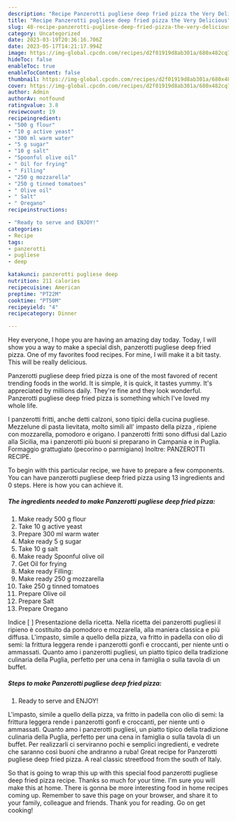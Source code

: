 ```yaml
---
description: "Recipe Panzerotti pugliese deep fried pizza the Very Delicious"
title: "Recipe Panzerotti pugliese deep fried pizza the Very Delicious"
slug: 48-recipe-panzerotti-pugliese-deep-fried-pizza-the-very-delicious
category: Uncategorized
date: 2023-03-19T20:36:16.706Z
date: 2023-05-17T14:21:17.994Z
image: https://img-global.cpcdn.com/recipes/d2f01919d8ab301a/680x482cq70/panzerotti-pugliese-deep-fried-pizza-recipe-main-photo.jpg
hideToc: false
enableToc: true
enableTocContent: false
thumbnail: https://img-global.cpcdn.com/recipes/d2f01919d8ab301a/680x482cq70/panzerotti-pugliese-deep-fried-pizza-recipe-main-photo.jpg
cover: https://img-global.cpcdn.com/recipes/d2f01919d8ab301a/680x482cq70/panzerotti-pugliese-deep-fried-pizza-recipe-main-photo.jpg
author: Admin
authorAv: notfound
ratingvalue: 3.8
reviewcount: 19
recipeingredient:
- "500 g flour"
- "10 g active yeast"
- "300 ml warm water"
- "5 g sugar"
- "10 g salt"
- "Spoonful olive oil"
- " Oil for frying"
- " Filling"
- "250 g mozzarella"
- "250 g tinned tomatoes"
- " Olive oil"
- " Salt"
- " Oregano"
recipeinstructions:

- "Ready to serve and ENJOY!"
categories:
- Recipe
tags:
- panzerotti
- pugliese
- deep

katakunci: panzerotti pugliese deep 
nutrition: 211 calories
recipecuisine: American
preptime: "PT22M"
cooktime: "PT50M"
recipeyield: "4"
recipecategory: Dinner

---
```



Hey everyone, I hope you are having an amazing day today. Today, I will show you a way to make a special dish, panzerotti pugliese deep fried pizza. One of my favorites food recipes. For mine, I will make it a bit tasty. This will be really delicious.

Panzerotti pugliese deep fried pizza is one of the most favored of recent trending foods in the world. It is simple, it is quick, it tastes yummy. It's appreciated by millions daily. They're fine and they look wonderful. Panzerotti pugliese deep fried pizza is something which I've loved my whole life.

I panzerotti fritti, anche detti calzoni, sono tipici della cucina pugliese. Mezzelune di pasta lievitata, molto simili all&#39; impasto della pizza , ripiene con mozzarella, pomodoro e origano. I panzerotti fritti sono diffusi dal Lazio alla Sicilia, ma i panzerotti più buoni si preparano in Campania e in Puglia. Formaggio grattugiato (pecorino o parmigiano) Inoltre: PANZEROTTI RECIPE.


To begin with this particular recipe, we have to prepare a few components. You can have panzerotti pugliese deep fried pizza using 13 ingredients and 0 steps. Here is how you can achieve it.

<!--inarticleads1-->

##### The ingredients needed to make Panzerotti pugliese deep fried pizza:

1. Make ready 500 g flour
1. Take 10 g active yeast
1. Prepare 300 ml warm water
1. Make ready 5 g sugar
1. Take 10 g salt
1. Make ready Spoonful olive oil
1. Get  Oil for frying
1. Make ready  Filling:
1. Make ready 250 g mozzarella
1. Take 250 g tinned tomatoes
1. Prepare  Olive oil
1. Prepare  Salt
1. Prepare  Oregano


Indice [ ] Presentazione della ricetta. Nella ricetta dei panzerotti pugliesi il ripieno è costituito da pomodoro e mozzarella, alla maniera classica e più diffusa. L&#39;impasto, simile a quello della pizza, va fritto in padella con olio di semi: la frittura leggera rende i panzerotti gonfi e croccanti, per niente unti o ammassati. Quanto amo i panzerotti pugliesi, un piatto tipico della tradizione culinaria della Puglia, perfetto per una cena in famiglia o sulla tavola di un buffet. 

<!--inarticleads2-->

##### Steps to make Panzerotti pugliese deep fried pizza:


1. Ready to serve and ENJOY!

L&#39;impasto, simile a quello della pizza, va fritto in padella con olio di semi: la frittura leggera rende i panzerotti gonfi e croccanti, per niente unti o ammassati. Quanto amo i panzerotti pugliesi, un piatto tipico della tradizione culinaria della Puglia, perfetto per una cena in famiglia o sulla tavola di un buffet. Per realizzarli ci serviranno pochi e semplici ingredienti, e vedrete che saranno così buoni che andranno a ruba! Great recipe for Panzerotti pugliese deep fried pizza. A real classic streetfood from the south of Italy. 

So that is going to wrap this up with this special food panzerotti pugliese deep fried pizza recipe. Thanks so much for your time. I'm sure you will make this at home. There is gonna be more interesting food in home recipes coming up. Remember to save this page on your browser, and share it to your family, colleague and friends. Thank you for reading. Go on get cooking!
